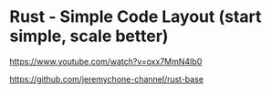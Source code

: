 # Rust - Simple Code Layout (start simple, scale better)

https://www.youtube.com/watch?v=oxx7MmN4Ib0

https://github.com/jeremychone-channel/rust-base
